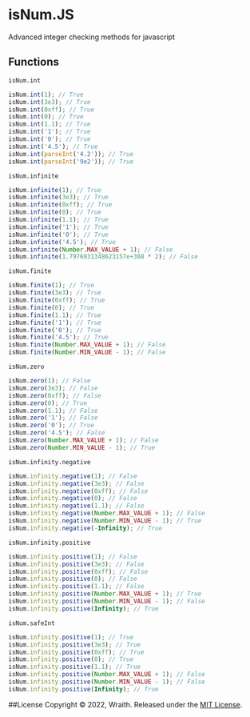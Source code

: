 # isNum.JS
Advanced integer checking methods for javascript
## Functions
`isNum.int`
```js
isNum.int(1); // True
isNum.int(3e3); // True
isNum.int(0xff); // True
isNum.int(0); // True
isNum.int(1.1); // True
isNum.int('1'); // True
isNum.int('0'); // True
isNum.int('4.5'); // True
isNum.int(parseInt('4.2')); // True
isNum.int(parseInt('9e2')); // True
```

`isNum.infinite`
```js
isNum.infinite(1); // True
isNum.infinite(3e3); // True
isNum.infinite(0xff); // True
isNum.infinite(0); // True
isNum.infinite(1.1); // True
isNum.infinite('1'); // True
isNum.infinite('0'); // True
isNum.infinite('4.5'); // True
isNum.infinite(Number.MAX_VALUE + 1); // False
isNum.infinite(1.7976931348623157e+308 * 2); // False
```

`isNum.finite`
```js
isNum.finite(1); // True
isNum.finite(3e3); // True
isNum.finite(0xff); // True
isNum.finite(0); // True
isNum.finite(1.1); // True
isNum.finite('1'); // True
isNum.finite('0'); // True
isNum.finite('4.5'); // True
isNum.finite(Number.MAX_VALUE + 1); // False
isNum.finite(Number.MIN_VALUE - 1); // False
```

`isNum.zero`
```js
isNum.zero(1); // False
isNum.zero(3e3); // False
isNum.zero(0xff); // False
isNum.zero(0); // True
isNum.zero(1.1); // False
isNum.zero('1'); // False
isNum.zero('0'); // True
isNum.zero('4.5'); // False
isNum.zero(Number.MAX_VALUE + 1); // False
isNum.zero(Number.MIN_VALUE - 1); // True
```

`isNum.infinity.negative`
```js
isNum.infinity.negative(1); // False
isNum.infinity.negative(3e3); // False
isNum.infinity.negative(0xff); // False
isNum.infinity.negative(0); // False
isNum.infinity.negative(1.1); // False
isNum.infinity.negative(Number.MAX_VALUE + 1); // False
isNum.infinity.negative(Number.MIN_VALUE - 1); // True
isNum.infinity.negative(-Infinity); // True
```

`isNum.infinity.positive`
```js
isNum.infinity.positive(1); // False
isNum.infinity.positive(3e3); // False
isNum.infinity.positive(0xff); // False
isNum.infinity.positive(0); // False
isNum.infinity.positive(1.1); // False
isNum.infinity.positive(Number.MAX_VALUE + 1); // True
isNum.infinity.positive(Number.MIN_VALUE - 1); // False
isNum.infinity.positive(Infinity); // True
```

`isNum.safeInt`
```js
isNum.infinity.positive(1); // True
isNum.infinity.positive(3e3); // True
isNum.infinity.positive(0xff); // True
isNum.infinity.positive(0); // True
isNum.infinity.positive(1.1); // True
isNum.infinity.positive(Number.MAX_VALUE + 1); // False
isNum.infinity.positive(Number.MIN_VALUE - 1); // False
isNum.infinity.positive(Infinity); // True
```

##License
Copyright © 2022, Wraith. Released under the [MIT License](https://github.com/wraithtest2/isNum.JS/blob/main/LICENSE).
